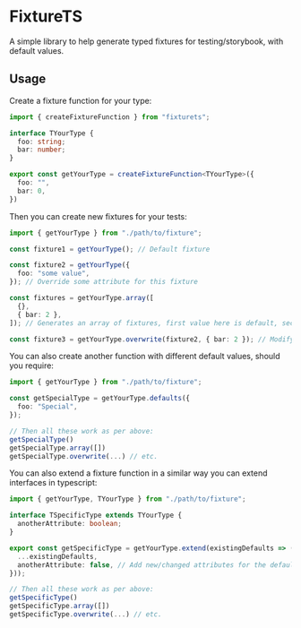 # FixtureTS

A simple library to help generate typed fixtures for testing/storybook, with default values.

## Usage

Create a fixture function for your type:

```typescript
import { createFixtureFunction } from "fixturets";

interface TYourType {
  foo: string;
  bar: number;
}

export const getYourType = createFixtureFunction<TYourType>({
  foo: "",
  bar: 0,
})
```

Then you can create new fixtures for your tests:

```typescript
import { getYourType } from "./path/to/fixture";

const fixture1 = getYourType(); // Default fixture

const fixture2 = getYourType({
  foo: "some value",
}); // Override some attribute for this fixture

const fixtures = getYourType.array([
  {},
  { bar: 2 },
]); // Generates an array of fixtures, first value here is default, second has `bar` overridden

const fixture3 = getYourType.overwrite(fixture2, { bar: 2 }); // Modify an existing fixture
```

You can also create another function with different default values, should you require:

```typescript
import { getYourType } from "./path/to/fixture";

const getSpecialType = getYourType.defaults({
  foo: "Special",
});

// Then all these work as per above:
getSpecialType()
getSpecialType.array([])
getSpecialType.overwrite(...) // etc.
```

You can also extend a fixture function in a similar way you can extend interfaces in typescript:

```typescript
import { getYourType, TYourType } from "./path/to/fixture";

interface TSpecificType extends TYourType {
  anotherAttribute: boolean;
}

export const getSpecificType = getYourType.extend(existingDefaults => ({
  ...existingDefaults,
  anotherAttribute: false, // Add new/changed attributes for the defaults.
}));

// Then all these work as per above:
getSpecificType()
getSpecificType.array([])
getSpecificType.overwrite(...) // etc.
```